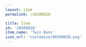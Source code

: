 ```yaml
---
layout: item
permalink: /10200018

title: Item
id: '10200018'
item_name: 'Twin Buns'
icon_url: 'customize/00200018.png'
---
```

